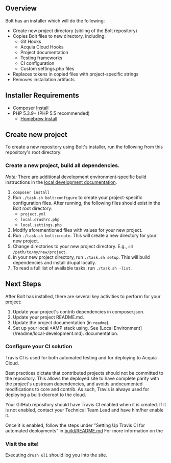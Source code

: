 ## Overview

Bolt has an installer which will do the following:

* Create new project directory (sibling of the Bolt repository)
* Copies Bolt files to new directory, including:
  * Git Hooks
  * Acquia Cloud Hooks
  * Project documentation
  * Testing frameworks
  * CI configuration
  * Custom settings.php files
* Replaces tokens in copied files with project-specific strings
* Removes installation artifacts

## Installer Requirements

* Composer [Install](https://getcomposer.org/doc/00-intro.md#globally)
* PHP 5.3.9+ (PHP 5.5 recommended)
  * [Homebrew Install](https://lastzero.net/2013/08/howto-install-php-5-5-and-phpunit-on-os-x-via-homebrew/)

## Create new project

To create a new repository using Bolt's installer, run the
following from this repository's root directory:

### Create a new project, build all dependencies.

_Note:_ There are additional development environment-specific build instructions in the [local development documentation](/template/readme/local-development.md).

1. `composer install`
1. Run `./task.sh bolt:configure` to create your project-specific
   configuration files. After running, the following files should exist in the 
   Bolt root directory:
     * `project.yml`
     * `local.drushrc.php`
     * `local.settings.php`
1. Modify aforementioned files with values for your new project.
1. Run `./task.sh bolt:create`. This will create a new directory for your new
   project.
1. Change directories to your new project directory.
   E.g., `cd /path/to/my/new/project`.
1. In your new project directory, run `./task.sh setup`.
   This will build dependencies and install drupal locally.
1. To read a full list of available tasks, run `./task.sh -list`.

## Next Steps

After Bolt has installed, there are several key activities to perform for your
project:

1. Update your project's contrib dependencies in composer.json.
1. Update your project README.md.
1. Update the project documentation (in `readme`).
1. Set up your local \*AMP stack using. See [Local Environment]
   (/readme/local-development.md). documentation.

### Configure your CI solution

Travis CI is used for both automated testing and for deploying to Acquia Cloud.

Best practices dictate that contributed projects should not be committed to the
repository. This allows the deployed site to have complete parity with the
project's upstream dependencies, and avoids undocumented modifications to core 
and contrib. As such, Travis is always used for deploying a built-docroot to 
the cloud.

Your GitHub repository should have Travis CI enabled when it is created. If it
is not enabled, contact your Technical Team Lead and have him/her enable it.

Once it is enabled, follow the steps under
"Setting Up Travis CI for automated deployments" in [build/README.md](/build/README.md)
For more information on the 

### Visit the site!

Executing `drush uli` should log you into the site. 
